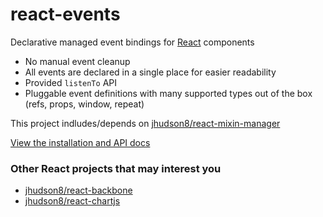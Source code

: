 react-events
============
Declarative managed event bindings for [React](http://facebook.github.io/react/) components

* No manual event cleanup
* All events are declared in a single place for easier readability
* Provided ```listenTo``` API
* Pluggable event definitions with many supported types out of the box (refs, props, window, repeat)

This project indludes/depends on [jhudson8/react-mixin-manager](https://github.com/jhudson8/react-mixin-manager)

[View the installation and API docs](http://jhudson8.github.io/fancydocs/index.html#project/jhudson8/react-events)


### Other React projects that may interest you

* [jhudson8/react-backbone](https://github.com/jhudson8/react-backbone)
* [jhudson8/react-chartjs](https://github.com/jhudson8/react-chartjs)

